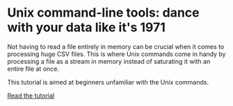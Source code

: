 # Unix command-line tools: dance with your data like it's 1971

Not having to read a file entirely in memory can be crucial when it comes to processing huge CSV files.
This is where Unix commands come in handy by processing a file as a stream in memory instead of saturating it with an entire file at once.

This tutorial is aimed at beginners unfamiliar with the Unix commands.

[Read the tutorial](tutorial.ipynb)